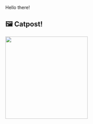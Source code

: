 Hello there!



## 🖼️ Catpost!

<sub>
    <img src="https://cdn2.thecatapi.com/images/4peeRjpIe.jpg" height="256">
</sub>

